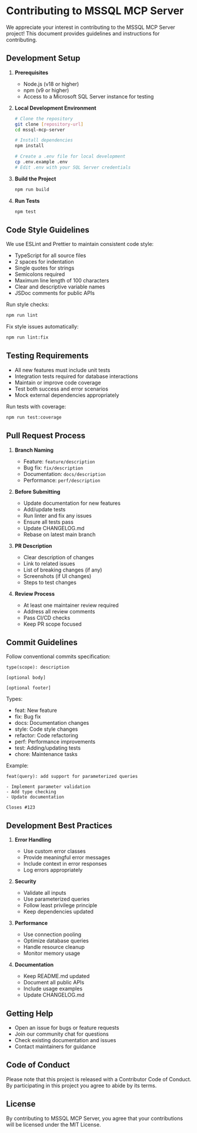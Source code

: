 # Contributing to MSSQL MCP Server

We appreciate your interest in contributing to the MSSQL MCP Server project! This document provides guidelines and instructions for contributing.

## Development Setup

1. **Prerequisites**
   - Node.js (v18 or higher)
   - npm (v9 or higher)
   - Access to a Microsoft SQL Server instance for testing

2. **Local Development Environment**
   ```bash
   # Clone the repository
   git clone [repository-url]
   cd mssql-mcp-server

   # Install dependencies
   npm install

   # Create a .env file for local development
   cp .env.example .env
   # Edit .env with your SQL Server credentials
   ```

3. **Build the Project**
   ```bash
   npm run build
   ```

4. **Run Tests**
   ```bash
   npm test
   ```

## Code Style Guidelines

We use ESLint and Prettier to maintain consistent code style:

- TypeScript for all source files
- 2 spaces for indentation
- Single quotes for strings
- Semicolons required
- Maximum line length of 100 characters
- Clear and descriptive variable names
- JSDoc comments for public APIs

Run style checks:
```bash
npm run lint
```

Fix style issues automatically:
```bash
npm run lint:fix
```

## Testing Requirements

- All new features must include unit tests
- Integration tests required for database interactions
- Maintain or improve code coverage
- Test both success and error scenarios
- Mock external dependencies appropriately

Run tests with coverage:
```bash
npm run test:coverage
```

## Pull Request Process

1. **Branch Naming**
   - Feature: `feature/description`
   - Bug fix: `fix/description`
   - Documentation: `docs/description`
   - Performance: `perf/description`

2. **Before Submitting**
   - Update documentation for new features
   - Add/update tests
   - Run linter and fix any issues
   - Ensure all tests pass
   - Update CHANGELOG.md
   - Rebase on latest main branch

3. **PR Description**
   - Clear description of changes
   - Link to related issues
   - List of breaking changes (if any)
   - Screenshots (if UI changes)
   - Steps to test changes

4. **Review Process**
   - At least one maintainer review required
   - Address all review comments
   - Pass CI/CD checks
   - Keep PR scope focused

## Commit Guidelines

Follow conventional commits specification:

```
type(scope): description

[optional body]

[optional footer]
```

Types:
- feat: New feature
- fix: Bug fix
- docs: Documentation changes
- style: Code style changes
- refactor: Code refactoring
- perf: Performance improvements
- test: Adding/updating tests
- chore: Maintenance tasks

Example:
```
feat(query): add support for parameterized queries

- Implement parameter validation
- Add type checking
- Update documentation

Closes #123
```

## Development Best Practices

1. **Error Handling**
   - Use custom error classes
   - Provide meaningful error messages
   - Include context in error responses
   - Log errors appropriately

2. **Security**
   - Validate all inputs
   - Use parameterized queries
   - Follow least privilege principle
   - Keep dependencies updated

3. **Performance**
   - Use connection pooling
   - Optimize database queries
   - Handle resource cleanup
   - Monitor memory usage

4. **Documentation**
   - Keep README.md updated
   - Document all public APIs
   - Include usage examples
   - Update CHANGELOG.md

## Getting Help

- Open an issue for bugs or feature requests
- Join our community chat for questions
- Check existing documentation and issues
- Contact maintainers for guidance

## Code of Conduct

Please note that this project is released with a Contributor Code of Conduct. By participating in this project you agree to abide by its terms.

## License

By contributing to MSSQL MCP Server, you agree that your contributions will be licensed under the MIT License.

